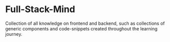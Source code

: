 # Full-Stack-Mind
Collection of all knowledge on frontend and backend, such as collections of generic components and code-snippets created throughout the learning journey.
